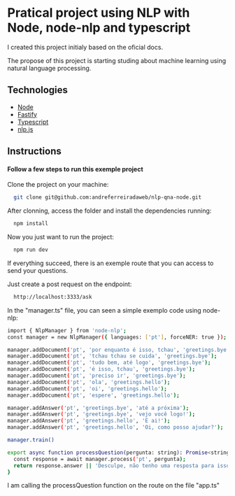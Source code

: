 
# Pratical project using NLP with Node, node-nlp and typescript

I created this project initialy based on the oficial docs.

The propose of this project is starting studing about machine learning using natural language processing. 


## Technologies

- [Node](https://nodejs.org/en)
- [Fastify](https://fastify.dev)
- [Typescript](https://www.typescriptlang.org)
- [nlp.js](https://github.com/axa-group/nlp.js)


## Instructions

####  Follow a few steps to run this exemple project

Clone the project on your machine:

```bash
  git clone git@github.com:andreferreiradaweb/nlp-qna-node.git
```

After clonning, access the folder and install the dependencies running: 

```bash
  npm install
```

Now you just want to run the project: 

```bash
  npm run dev
```

If everything succeed, there is an exemple route that you can access to send your questions.

Just create a post request on the endpoint:

```bash
  http://localhost:3333/ask
```

In the "manager.ts" file, you can seen a simple exemplo code using node-nlp:

```bash
import { NlpManager } from 'node-nlp';
const manager = new NlpManager({ languages: ['pt'], forceNER: true });

manager.addDocument('pt', 'por enquanto é isso, tchau', 'greetings.bye');
manager.addDocument('pt', 'tchau tchau se cuida', 'greetings.bye');
manager.addDocument('pt', 'tudo bem, até logo', 'greetings.bye');
manager.addDocument('pt', 'é isso, tchau', 'greetings.bye');
manager.addDocument('pt', 'preciso ir', 'greetings.bye');
manager.addDocument('pt', 'ola', 'greetings.hello');
manager.addDocument('pt', 'oi', 'greetings.hello');
manager.addDocument('pt', 'espere', 'greetings.hello');

manager.addAnswer('pt', 'greetings.bye', 'até a próxima');
manager.addAnswer('pt', 'greetings.bye', 'vejo você logo!');
manager.addAnswer('pt', 'greetings.hello', 'E ai!');
manager.addAnswer('pt', 'greetings.hello', 'Oi, como posso ajudar?'); 

manager.train()

export async function processQuestion(pergunta: string): Promise<string> {
  const response = await manager.process('pt', pergunta);
  return response.answer || 'Desculpe, não tenho uma resposta para isso.';
}
```

I am calling the processQuestion function on the route on the file "app.ts"